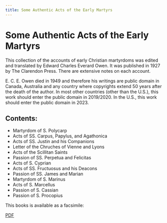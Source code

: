 ```yaml
---
title: Some Authentic Acts of the Early Martyrs
---
```


# Some Authentic Acts of the Early Martyrs

This collection of the accounts of early Christian martyrdoms was edited and translated by Edward Charles Everard Owen. It was published in 1927 by The Clarendon Press. There are extensive notes on each account.

E. C. E. Owen died in 1949 and therefore his writings are public domain in Canada, Australia and any country where copyrights extend 50 years after the death of the author. In most other countries (other than the U.S.), this work should enter the public domain in 2019/2020. In the U.S., this work should enter the public domain in 2023.

## Contents:

* Martyrdom of S. Polycarp
* Acts of SS. Carpus, Papylus, and Agathonica
* Acts of SS. Justin and his Companions
* Letter of the Chruches of Vienne and Lyons
* Acts of the Scillitan Saints
* Passion of SS. Perpetua and Felicitas
* Acts of S. Cyprian
* Acts of SS. Fructuosus and his Deacons
* Passion of SS. James and Marian
* Martyrdom of S. Marinus
* Acts of S. Marcellus
* Passion of S. Cassian
* Passion of S. Procopius

This books is available as a facsimile:

[PDF](http://canadafiles.xpian.info/someauthenticactsoftheearlymartyrs.pdf)
